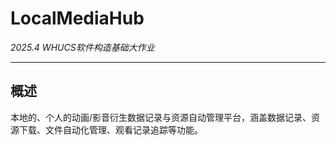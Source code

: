 # LocalMediaHub

*2025.4 WHUCS软件构造基础大作业*

---

## 概述

本地的、个人的动画/影音衍生数据记录与资源自动管理平台，涵盖数据记录、资源下载、文件自动化管理、观看记录追踪等功能。